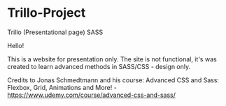 # Trillo-Project
Trillo (Presentational page) SASS

Hello!

This is a website for presentation only.
The site is not functional, it's was created to learn advanced methods in SASS/CSS - design only.

Credits to Jonas Schmedtmann and his course: Advanced CSS and Sass: Flexbox, Grid, Animations and More! - https://www.udemy.com/course/advanced-css-and-sass/
